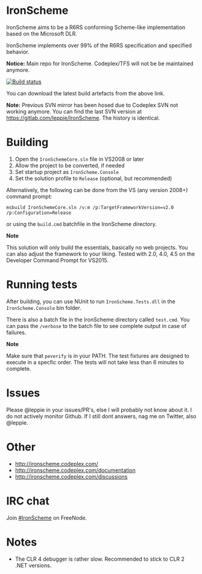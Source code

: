 IronScheme
==========

IronScheme aims to be a R6RS conforming Scheme-like implementation based on the Microsoft DLR.

IronScheme implements over 99% of the R6RS specification and specified behavior.

**Notice:** Main repo for IronScheme. Codeplex/TFS will not be be maintained anymore.

[![Build status](https://ci.appveyor.com/api/projects/status/github/leppie/IronScheme?branch=master&svg=true)](https://ci.appveyor.com/project/leppie/ironscheme/branch/master)

You can download the latest build artefacts from the above link.

**Note:** Previous SVN mirror has been hosed due to Codeplex SVN not working anymore. You can find the last SVN version at https://gitlab.com/leppie/IronScheme. The history is identical.

Building
========

1. Open the `IronSchemeCore.sln` file in VS2008 or later
2. Allow the project to be converted, if needed
3. Set startup project as `IronScheme.Console`
4. Set the solution profile to `Release` (optional, but recommended)

Alternatively, the following can be done from the VS (any version 2008+) command prompt:
```
msbuild IronSchemeCore.sln /v:m /p:TargetFrameworkVersion=v2.0 /p:Configuration=Release
```
or using the `build.cmd` batchfile in the IronScheme directory.

**Note** 

This solution will only build the essentials, basically no web projects. 
You can also adjust the framework to your liking. Tested with 2.0, 4.0, 4.5 on the Developer Command Prompt for VS2015.

Running tests
=============

After building, you can use NUnit to run `IronScheme.Tests.dll` in the `IronScheme.Console` bin folder. 

There is also a batch file in the IronScheme directory called `test.cmd`. You can pass the `/verbose` to the batch file to see complete output in case of failures.

**Note**

Make sure that `peverify` is in your PATH. The test fixtures are designed to execute in a specfic order. The tests will not take less than 6 minutes to complete.

Issues
======

Please @leppie in your issues/PR's, else I will probably not know about it. I do not actively monitor Github. If I still dont answers, nag me on Twitter, also @leppie.

Other
=====

* http://ironscheme.codeplex.com/
* http://ironscheme.codeplex.com/documentation
* http://ironscheme.codeplex.com/discussions

IRC chat
========
Join [#IronScheme](http://webchat.freenode.net/?channels=IronScheme) on FreeNode.

Notes
=====

- The CLR 4 debugger is rather slow. Recommended to stick to CLR 2 .NET versions.

